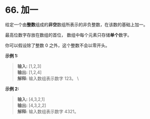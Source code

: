 # 66. 加一

给定一个由**整数**组成的**非空**数组所表示的非负整数，在该数的基础上加一。

最高位数字存放在数组的首位， 数组中每个元素只存储**单个**数字。

你可以假设除了整数 0 之外，这个整数不会以零开头。

**示例 1:**

> **输入:** [1,2,3] \
> **输出:** [1,2,4] \
> **解释:** 输入数组表示数字 123。 \

**示例 2:**

> **输入:** [4,3,2,1] \
> **输出:** [4,3,2,2] \
> **解释:** 输入数组表示数字 4321。
